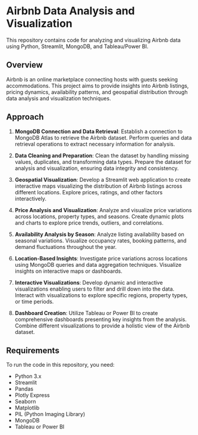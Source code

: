 # Airbnb Data Analysis and Visualization

This repository contains code for analyzing and visualizing Airbnb data using Python, Streamlit, MongoDB, and Tableau/Power BI.

## Overview

Airbnb is an online marketplace connecting hosts with guests seeking accommodations. This project aims to provide insights into Airbnb listings, pricing dynamics, availability patterns, and geospatial distribution through data analysis and visualization techniques.

## Approach

1. **MongoDB Connection and Data Retrieval**: Establish a connection to MongoDB Atlas to retrieve the Airbnb dataset. Perform queries and data retrieval operations to extract necessary information for analysis.

2. **Data Cleaning and Preparation**: Clean the dataset by handling missing values, duplicates, and transforming data types. Prepare the dataset for analysis and visualization, ensuring data integrity and consistency.

3. **Geospatial Visualization**: Develop a Streamlit web application to create interactive maps visualizing the distribution of Airbnb listings across different locations. Explore prices, ratings, and other factors interactively.

4. **Price Analysis and Visualization**: Analyze and visualize price variations across locations, property types, and seasons. Create dynamic plots and charts to explore price trends, outliers, and correlations.

5. **Availability Analysis by Season**: Analyze listing availability based on seasonal variations. Visualize occupancy rates, booking patterns, and demand fluctuations throughout the year.

6. **Location-Based Insights**: Investigate price variations across locations using MongoDB queries and data aggregation techniques. Visualize insights on interactive maps or dashboards.

7. **Interactive Visualizations**: Develop dynamic and interactive visualizations enabling users to filter and drill down into the data. Interact with visualizations to explore specific regions, property types, or time periods.

8. **Dashboard Creation**: Utilize Tableau or Power BI to create comprehensive dashboards presenting key insights from the analysis. Combine different visualizations to provide a holistic view of the Airbnb dataset.

## Requirements

To run the code in this repository, you need:

- Python 3.x
- Streamlit
- Pandas
- Plotly Express
- Seaborn
- Matplotlib
- PIL (Python Imaging Library)
- MongoDB
- Tableau or Power BI



